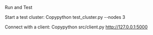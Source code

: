 Run and Test

Start a test cluster:
Copypython test_cluster.py --nodes 3


Connect with a client:
Copypython src/client.py http://127.0.0.1:5000
